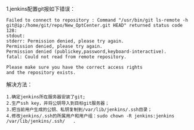 1.jenkins配置git报如下错误：

    Failed to connect to repository : Command "/usr/bin/git ls-remote -h git@ip:/home/git/repo/New_OptCenter.git HEAD" returned status code 128:
    stdout: 
    stderr: Permission denied, please try again. 
    Permission denied, please try again. 
    Permission denied (publickey,password,keyboard-interactive). 
    fatal: Could not read from remote repository.
    
    Please make sure you have the correct access rights
    and the repository exists.
    
解决方法：

    1.确定jenkins所在服务器安装了git;
    2.生产ssh key，并将公钥导入到目标git服务器；
    3.把当前用户生成的公钥、私钥复制到/var/lib/jenkins/.ssh目录；
    4.修改jenkins/.ssh的所属用户和用户组：sudo chown -R jenkins:jenkins /var/lib/jenkins/.ssh/   .